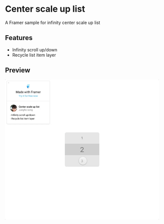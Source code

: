 # Center scale up list
A Framer sample for infinity center scale up list 

## Features
- Infinity scroll up/down
- Recycle list item layer

## Preview
![ScreenShot](screenrecord.gif)
